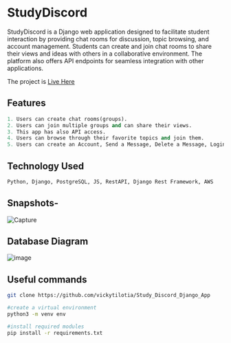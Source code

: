 # StudyDiscord
StudyDiscord is a Django web application designed to facilitate student interaction by providing chat rooms for discussion, topic browsing, and account management. Students can create and join chat rooms to share their views and ideas with others in a collaborative environment. The platform also offers API endpoints for seamless integration with other applications.

The project is [Live Here](https://vickytilotia.pythonanywhere.com/)

## Features

```python
1. Users can create chat rooms(groups).
2. Users can join multiple groups and can share their views.
3. This app has also API access.
4. Users can browse through their favorite topics and join them.
5. Users can create an Account, Send a Message, Delete a Message, Login or sign up, and Delete a Room.
```
## Technology Used

```python
Python, Django, PostgreSQL, JS, RestAPI, Django Rest Framework, AWS
```

## Snapshots-
![Capture](https://user-images.githubusercontent.com/32337899/150351964-5e90a18e-49ea-4977-b23f-4f864cdf2b02.JPG)

## Database Diagram
![image](https://github.com/vickytilotia/Study_Discord_Django_App/assets/32337899/473e587c-ccbd-4722-be76-061ae3308639)


## Useful commands
```bash
git clone https://github.com/vickytilotia/Study_Discord_Django_App

#create a virtual environment
python3 -m venv env

#install required modules
pip install -r requirements.txt

```

